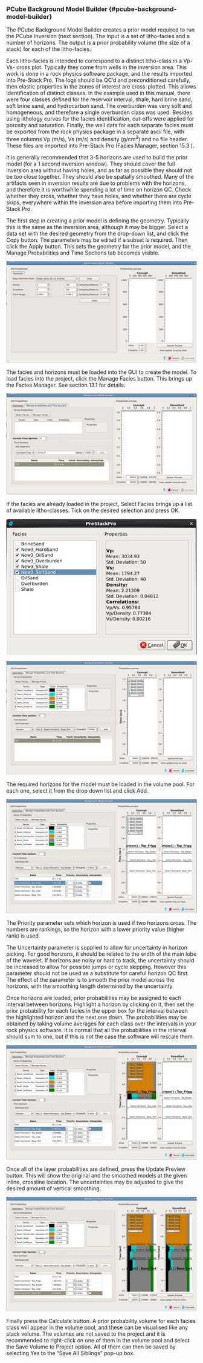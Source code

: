 ### PCube Background Model Builder {#pcube-background-model-builder}

The PCube Background Model Builder creates a prior model required to run the PCube Inversion (next section). The input is a set of litho-facies and a number of horizons. The output is a prior probability volume (the size of a stack) for each of the litho-facies.

Each litho-facies is intended to correspond to a distinct litho-class in a Vp-Vs- cross plot. Typically they come from wells in the inversion area. This work is done in a rock physics software package, and the results imported into Pre-Stack Pro. The logs should be QC’d and preconditioned carefully, then elastic properties in the zones of interest are cross-plotted. This allows identification of distinct classes. In the example used in this manual, there were four classes defined for the reservoir interval, shale, hard brine sand, soft brine sand, and hydrocarbon sand. The overburden was very soft and homogeneous, and therefore a single overburden class was used. Besides using lithology curves for the facies identification, cut-offs were applied for porosity and saturation. Finally, the well data for each separate facies must be exported from the rock physics package in a separate ascii file, with three columns Vp (m/s), Vs (m/s) and density (g/cm<sup>3</sup>) and no file header. These files are imported into Pre-Stack Pro (Facies Manager, section 15.3 ).

It is generally recommended that 3-5 horizons are used to build the prior model (for a 1 second inversion window). They should cover the full inversion area without having holes, and as far as possible they should not be too close together. They should also be spatially smoothed. Many of the artifacts seen in inversion results are due to problems with the horizons, and therefore it is worthwhile spending a lot of time on horizon QC. Check whether they cross, whether they have holes, and whether there are cycle skips, everywhere within the inversion area before importing them into Pre-Stack Pro.

The first step in creating a prior model is defining the geometry. Typically this is the same as the inversion area, although it may be bigger. Select a data set with the desired geometry from the drop-down list, and click the Copy button. The parameters may be edited if a subset is required. Then click the Apply button. This sets the geometry for the prior model, and the Manage Probabilities and Time Sections tab becomes visible.

![](/assets/bgbuilder_001.png)

The facies and horizons must be loaded into the GUI to create the model. To load facies into the project, click the Manage Facies button. This brings up the Facies Manager. See section 13.1 for details.

![](/assets/bgbuilder_002.png)

If the facies are already loaded in the project, Select Facies brings up a list of available litho-classes. Tick on the desired selection and press OK.

![](/assets/bgbuilder_004.png)

![](/assets/bgbuilder_005.png)

The required horizons for the model must be loaded in the volume pool. For each one, select it from the drop down list and click Add.

![](/assets/bgbuilder_006.png)

The Priority parameter sets which horizon is used if two horizons cross. The numbers are rankings, so the horizon with a lower priority value (higher rank) is used.

The Uncertainty parameter is supplied to allow for uncertainty in horizon picking. For good horizons, it should be related to the width of the main lobe of the wavelet. If horizons are noisy or hard to track, the uncertainty should be increased to allow for possible jumps or cycle skipping. However this parameter should not be used as a substitute for careful horizon QC first. The effect of the parameter is to smooth the prior model across the horizons, with the smoothing length determined by the uncertainty.

Once horizons are loaded, prior probabilities may be assigned to each interval between horizons. Highlight a horizon by clicking on it, then set the prior probability for each facies in the upper box for the interval between the highlighted horizon and the next one down. The probabilities may be obtained by taking volume averages for each class over the intervals in your rock physics software. It is normal that all the probabilities in the interval should sum to one, but if this is not the case the software will rescale them.

![](/assets/bgbuilder_007.png)

Once all of the layer probabilities are defined, press the Update Preview button. This will show the original and the smoothed models at the given inline, crossline location. The uncertainties may be adjusted to give the desired amount of vertical smoothing.

![](/assets/bgbuilder_009.png)

Finally press the Calculate button. A prior probability volume for each facies class will appear in the volume pool, and these can be visualised like any stack volume. The volumes are not saved to the project and it is recommended to right-click on one of them in the volume pool and select the Save Volume to Project option. All of them can then be saved by selecting Yes to the “Save All Siblings” pop-up box.